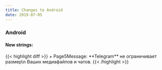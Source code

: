 ```yaml
---
title: Changes to Android
date: 2019-07-05
---
```

<h3>Android</h3>
<h4>New strings:</h4>
{{< highlight diff >}}
+ Page5Message: **Telegram** не ограничивает размер\n Ваших медиафайлов и чатов.
{{< /highlight >}}

